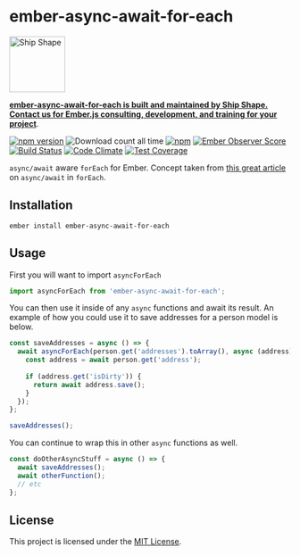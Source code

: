 ember-async-await-for-each
==============================================================================
<a href="https://shipshape.io/"><img src="http://i.imgur.com/KVqNjgO.png" alt="Ship Shape" width="100" height="100"/></a>

**[ember-async-await-for-each is built and maintained by Ship Shape. Contact us for Ember.js consulting, development, and training for your project](https://shipshape.io/ember-consulting/)**.

[![npm version](https://badge.fury.io/js/ember-async-await-for-each.svg)](http://badge.fury.io/js/ember-async-await-for-each)
![Download count all time](https://img.shields.io/npm/dt/ember-async-await-for-each.svg)
[![npm](https://img.shields.io/npm/dm/ember-async-await-for-each.svg)]()
[![Ember Observer Score](http://emberobserver.com/badges/ember-async-await-for-each.svg)](http://emberobserver.com/addons/ember-async-await-for-each)
[![Build Status](https://travis-ci.org/shipshapecode/ember-async-await-for-each.svg)](https://travis-ci.org/shipshapecode/ember-async-await-for-each)
[![Code Climate](https://codeclimate.com/github/shipshapecode/ember-async-await-for-each/badges/gpa.svg)](https://codeclimate.com/github/shipshapecode/ember-async-await-for-each)
[![Test Coverage](https://codeclimate.com/github/shipshapecode/ember-async-await-for-each/badges/coverage.svg)](https://codeclimate.com/github/shipshapecode/ember-async-await-for-each/coverage)

`async/await` aware `forEach` for Ember. Concept taken from [this great article](https://codeburst.io/javascript-async-await-with-foreach-b6ba62bbf404)
on `async/await` in `forEach`. 

Installation
------------------------------------------------------------------------------

```
ember install ember-async-await-for-each
```


Usage
------------------------------------------------------------------------------
First you will want to import `asyncForEach`

```js
import asyncForEach from 'ember-async-await-for-each';
```

You can then use it inside of any `async` functions and await its result.
An example of how you could use it to save addresses for a person model is below.

```js
const saveAddresses = async () => {
  await asyncForEach(person.get('addresses').toArray(), async (address) => {
    const address = await person.get('address');
  
    if (address.get('isDirty')) {
      return await address.save();
    }
  });
};

saveAddresses();
```

You can continue to wrap this in other `async` functions as well.

```js
const doOtherAsyncStuff = async () => {
  await saveAddresses();
  await otherFunction();
  // etc
};
```

License
------------------------------------------------------------------------------

This project is licensed under the [MIT License](LICENSE.md).
